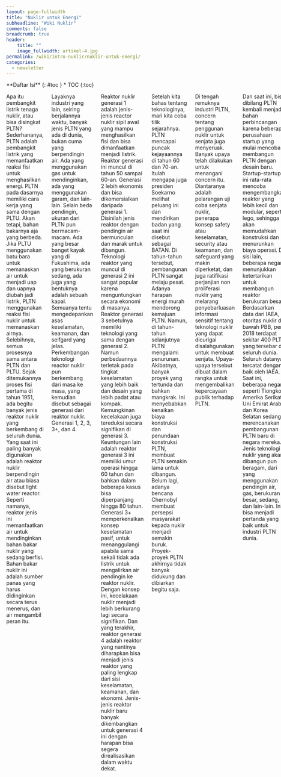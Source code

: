 ```yaml
---
layout: page-fullwidth
title: "Nuklir untuk Energi"
subheadline: "Wiki Nuklir"
comments: false
breadcrumb: true
header:
    title: ""
    image_fullwidth: artikel-4.jpg
permalink: /wiki/intro-nuklir/nuklir-untuk-energi/
categories:
  - newsletter
---
```


<div class="row">
<div class="medium-4 medium-push-8 columns" markdown="1">
<div class="panel radius" markdown="1">
**Daftar Isi**
{: #toc }
*  TOC
{:toc}
</div>
</div><!-- /.medium-4.columns -->

<div class="medium-8 medium-pull-4 columns" markdown="1">

Apa itu pembangkit listrik tenaga nuklir, atau bisa disingkat PLTN? Sederhananya, PLTN adalah pembangkit listrik yang memanfaatkan reaksi fisi untuk menghasilkan energi. PLTN pada dasarnya memiliki cara kerja yang sama dengan PLTU. Akan tetapi, bahan bakarnya aja yang berbeda. Jika PLTU menggunakan batu bara untuk memanaskan air untuk menjadi uap dan uapnya diubah jadi listrik, PLTN menggunakan reaksi fisi nuklir untuk memanaskan airnya. Selebihnya, semua prosesnya sama antara PLTN dan PLTU. Sejak ditemukannya proses fisi pertama di tahun 1951, ada begitu banyak jenis reaktor nuklir yang berkembang di seluruh dunia. Yang saat ini paling banyak digunakan adalah reaktor nuklir berpendingin air atau biasa disebut light water reactor. Seperti namanya, reaktor jenis ini memanfaatkan air untuk mendinginkan bahan bakar nuklir yang sedang berfisi. Bahan bakar nuklir ini adalah sumber panas yang harus didinginkan secara terus menerus, dan air mengambil peran itu. 

Layaknya industri yang lain, seiring berjalannya waktu, banyak jenis PLTN yang ada di dunia, bukan cuma yang berpendingin air. Ada yang menggunakan gas untuk mendinginkan, ada yang menggunakan garam, dan lain-lain. Selain beda pendingin, ukuran dari PLTN pun bermacam-macam. Ada yang besar banget kayak yang di Fukushima, ada yang berukuran sedang, ada juga yang bentuknya adalah sebuah kapal. Semuanya tentu mengedepankan asas keselamatan, keamanan, dan seifgard yang jelas. Perkembangan teknologi reactor nuklir pun berkembang dari masa ke masa, yang kemudian disebut sebagai generasi dari reaktor nuklir. Generasi 1, 2, 3, 3+, dan 4. 

Reaktor nuklir generasi 1 adalah jenis-jenis reactor nuklir sipil awal yang mampu menghasilkan fisi dan bisa dimanfaatkan menjadi listrik. Reaktor generasi ini muncul di tahun 50 sampai 60-an. Generasi 2 lebih ekonomis dan bisa dikomersialkan daripada generasi 1. Disinilah jenis reaktor dengan pendingin air bermunculan dan marak untuk dibangun. Teknologi reaktor yang muncul di generasi 2 ini sangat popular karena menguntungkan secara ekonomi di masanya. Reaktor generasi 3 sebetulnya memiliki teknologi yang sama dengan generasi 2. Namun perbedaannya terletak pada tingkat keselamatan yang lebih baik dan desain yang lebih padat atau kompak. Kemungkinan kecelakaan juga tereduksi secara signifikan di generasi 3. Keuntungan lain adalah reaktor generasi 3 ini memiliki umur operasi hingga 60 tahun dan bahkan dalam beberapa kasus bisa diperpanjang hingga 80 tahun. Generasi 3+ memperkenalkan konsep keselamatan pasif, untuk menanggulangi apabila sama sekali tidak ada listrik untuk mengalirkan air pendingin ke reaktor nuklir. Dengan konsep ini, kecelakaan nuklir menjadi lebih berkurang lagi secara signifikan. Dan yang terakhir, reaktor generasi 4 adalah reaktor yang nantinya diharapkan bisa menjadi jenis reaktor yang paling lengkap dari sisi keselamatan, keamanan, dan ekonomi. Jenis-jenis reaktor nuklir baru banyak dikembangkan untuk generasi 4 ini dengan harapan bisa segera direalisasikan dalam waktu dekat.

Setelah kita bahas tentang teknologinya, mari kita coba tilik sejarahnya. PLTN mencapai puncak kejayaannya di tahun 60 dan 70-an. Itulah mengapa juga presiden Soekarno melihat peluang ini dan mendirikan badan yang saat ini disebut sebagai BATAN. Di tahun-tahun tersebut, pembangunan PLTN sangat melaju pesat. Adanya harapan energi murah mendorong kemajuan PLTN. Namun, di tahun-tahun selanjutnya PLTN mengalami penurunan. Akibatnya, banyak proyek yang tertunda dan bahkan mangkrak. Ini menyebabkan kenaikan biaya konstruksi dan penundaan konstruksi PLTN, membuat PLTN semakin lama untuk dibangun. Belum lagi, adanya bencana Chernobyl membuat persepsi masyarakat kepada nuklir menjadi semakin buruk. Proyek-proyek PLTN akhirnya tidak banyak didukung dan dibiarkan begitu saja. 

Di tengah remuknya industri PLTN, concern tentang penggunan nuklir untuk senjata juga menyeruak. Banyak upaya telah dilakukan untuk menangani concern itu. Diantaranya adalah pelarangan uji coba senjata nuklir, penerapa konsep safety atau keselamatan, security atau keamanan, dan safeguard yang makin diperketat, dan juga ratifikasi perjanjian non proliferasi nuklir yang melarang penyebarluasan informasi sensitif tentang teknologi nuklir yang dapat dicurigai disalahgunakan untuk membuat senjata. Upaya-upaya tersebut dibuat dalam rangka untuk mengembalikan kepercayaan publik terhadap PLTN. 

Dan saat ini, bisa dibilang PLTN kembali menjadi bahan perbincangan karena beberapa perusahaan startup yang mulai mencoba membangun PLTN dengan desain baru. Startup-startup ini rata-rata mencoba mengembangkan reaktor yang lebih kecil dan modular, seperti lego, sehingga akan memudahkan konstruksi dan menurunkan biaya operasi. Di sisi lain, beberapa negara menunjukkan ketertarikan untuk membangun reaktor berukuran besar. Berdasarkan data dari IAEA, otoritas nuklir di bawah PBB, per 2018 terdapat sekitar 400 PLTN yang tersebar di seluruh dunia. Seluruh datanya tercatat dengan baik oleh IAEA. Saat ini, beberapa negara seperti Tiongkok, Amerika Serikat, Uni Emirat Arab, dan Korea Selatan sedang merencanakan pembangunan PLTN baru di negara mereka. Jenis teknologi nuklir yang akan dibangun pun beragam, dari yang menggunakan pendingin air, gas, berukuran besar, sedang, dan lain-lain. Ini bisa menjadi pertanda yang baik untuk industri PLTN dunia.

Setelah kita bahas seluruh dunia, coba kita bahas bagaimana Indonesia merespon menggeliatnya teknologi nuklir ini. Kondisi kita di Indonesia saat ini hanya memiliki 3 reaktor riset, yaitu di Serpong Tangerang Selatan, Bandung, dan Yogyakarta. BATAN sebagai lembaga yang ditunjuk negara untuk mengembangkan nuklir di Indonesia pun membuat rencana membangun reaktor daya eksperimental, yang pada dasarnya merupakan PLTN tapi dengan skala yang lebih kecil dan digunakan untuk riset. Namun, rencana ini batal. Dari sisi undang-undang, PLTN masih menjadi opsi terakhir sumber daya yang bisa digunakan untuk listrik. Ini cukup ironis mengingat hanya Indonesia dari 10 negara dengan populasi terbesar di dunia yang tidak memiliki PLTN. Ada banyak ide yang berkembang untuk PLTN di Indonesia. Aku juga punya pendapat. Kalo menurutku, teknologi PLTN yang tepat untuk Indonesia adalah reactor dengan pendingin air namun dengan ukuran yang sedang bahkan kecil. Teknologi ini sudah ada sebenarnya. Dan karena dia menggunakan pendingin air, teknologinya sudah terbukti aman. Keuntungan dari teknologi ini adalah dia berbentuk modular, seperti lego, yang bisa disusun-susun sesuai kebutuhan. Selain itu, ukuran kecil juga cocok untuk Indonesia yang merupakan negara kepulauan. Masalah transmisi listrik akan bisa tertangani dengan menggunakan teknologi ini.

</div><!-- /.medium-8.columns -->
</div><!-- /.row -->